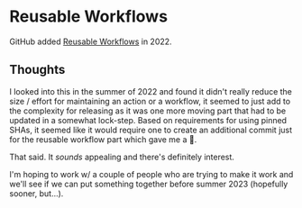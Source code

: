 # Reusable Workflows

GitHub added [Reusable Workflows](https://docs.github.com/en/actions/using-workflows/reusing-workflows) in 2022.

## Thoughts

I looked into this in the summer of 2022 and found it didn't really reduce the size / effort for maintaining an action or a workflow, it seemed to just add to the complexity for releasing as it was one more moving part that had to be updated in a somewhat lock-step. Based on requirements for using pinned SHAs, it seemed like it would require one to create an additional commit just for the reusable workflow part which gave me a 🤯.

That said. It _sounds_ appealing and there's definitely interest.

I'm hoping to work w/ a couple of people who are trying to make it work and we'll see if we can put something together before summer 2023 (hopefully sooner, but...).
